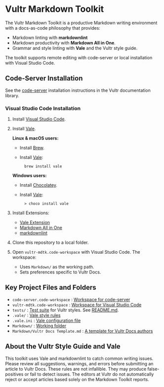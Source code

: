 # Vultr Markdown Toolkit

The Vultr Markdown Toolkit is a productive Markdown writing environment with a docs-as-code philosophy that provides:

* Markdown linting with **markdownlint**
* Markdown productivity with **Markdown All in One**.
* Grammar and style linting with **Vale** and the Vultr style guide.

The toolkit supports remote editing with code-server or local installation with Visual Studio Code.

## Code-Server Installation

See the [code-server](https://www.vultr.com/docs/vultr-markdown-toolkit-with-codeserver) installation instructions in the Vultr documentation library.

### Visual Studio Code Installation

1. Install [Visual Studio Code](https://code.visualstudio.com/).
1. Install [Vale](https://docs.errata.ai/vale/install).

    **Linux & macOS users:**

    * Install [Brew](https://brew.sh/).
    * Install [Vale](https://docs.errata.ai/vale/install):

            brew install vale

    **Windows users:**

    * Install [Chocolatey](https://chocolatey.org/).
    * Install [Vale](https://docs.errata.ai/vale/install):

            > choco install vale

1. Install Extensions:

   * [Vale Extension](https://marketplace.visualstudio.com/items?itemName=errata-ai.vale-server)
   * [Markdown All in One](https://marketplace.visualstudio.com/items?itemName=yzhang.markdown-all-in-one)
   * [markdownlint](https://marketplace.visualstudio.com/items?itemName=DavidAnson.vscode-markdownlint)

1. Clone this repository to a local folder.
1. Open `vultr-mdtk.code-workspace` with Visual Studio Code. The workspace:
    * Uses `Markdown/` as the working path.
    * Sets preferences specific to Vultr Docs.

## Key Project Files and Folders

* `code-server.code-workspace` : [Workspace for code-server](code-server.code-workspace)
* `vultr-mdtk.code-workspace` : [Workspace for Visual Studio Code](vultr-mdtk.code-workspace)
* `tests/` : [Test suite](tests) for Vultr styles. See [README.md](tests/README.md).
* `.vale/` : [Vale style rules](.vale)
* `.vale.ini` : [Vale configuration file](.vale.ini)
* `Markdown/` : [Working folder](Markdown)
* `Markdown/Vultr Docs Template.md` : [A template for Vultr Docs authors](Markdown/Vultr%20Docs%20Template.md)

## About the Vultr Style Guide and Vale

This toolkit uses Vale and markdownlint to catch common writing issues. Please review all suggestions, warnings, and errors before submitting an article to Vultr Docs. These rules are not infallible. They may produce false-positives or fail to detect issues. The editors at Vultr do not automatically reject or accept articles based solely on the Markdown Toolkit reports.
